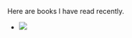 Here are books I have read recently.
- ![](https://lh3.googleusercontent.com/KF0YX0J9jq7dvD3oX7DJfAs1wYwkgio36KHTma74bjR1pET2CrXCxjAMN1SDwzPzBP9-SggJ8IiELe2qa2zp6_6VgQ6IU-n2Xl3HGaNTXzDXT84AyHyW9DCVDDV-rs1bzaI3JFgdjRQ67U4pOg)
